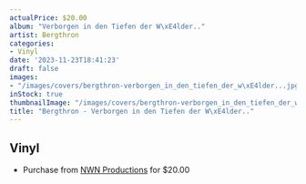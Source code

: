 ```yaml
---
actualPrice: $20.00
album: "Verborgen in den Tiefen der W\xE4lder.."
artist: Bergthron
categories:
- Vinyl
date: '2023-11-23T18:41:23'
draft: false
images:
- "/images/covers/bergthron-verborgen_in_den_tiefen_der_w\xE4lder...jpg"
inStock: true
thumbnailImage: "/images/covers/bergthron-verborgen_in_den_tiefen_der_w\xE4lder..-thumb.jpg"
title: "Bergthron - Verborgen in den Tiefen der W\xE4lder.."
---
```


## Vinyl
* Purchase from [NWN Productions](http://shop.nwnprod.com/index.php?route=product/product&path=75&product_id=35645&sort=pd.name&order=ASC) for $20.00
